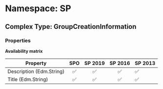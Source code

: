 # Namespace: SP

## Complex Type: GroupCreationInformation

### Properties

**Availability matrix**

Property | SPO | SP 2019 | SP 2016 | SP 2013
----------|:---:|:-------:|:-------:|:-------
Description (Edm.String) | ✅ | ✅ | ✅ | ✅
Title (Edm.String) | ✅ | ✅ | ✅ | ✅